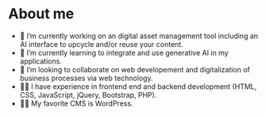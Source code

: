 # About me

- 🔭 I’m currently working on an digital asset management tool including an AI interface to upcycle and/or reuse your content.
- 🌱 I’m currently learning to integrate and use generative AI in my applications. 
- 👯 I’m looking to collaborate on web developement and digitalization of business processes via web technology.
- 👨‍🎓 I have experience in frontend end and backend development (HTML, CSS, JavaScript, jQuery, Bootstrap, PHP).
- 🤷‍♂️ My favorite CMS is WordPress.

